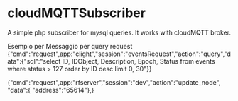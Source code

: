 # cloudMQTTSubscriber

A simple php subscriber for mysql queries.
It works with cloudMQTT broker.


Esempio per Messaggio per query request 
{"cmd":"request",app:"clight","session":"eventsRequest","action":"query","data":{"sql":"select ID, IDObject, Description, Epoch, Status from events where status > 127 order by ID desc limit 0, 30"}}

{"cmd":"request",app:"rfserver","session":"dev","action":"update_node", "data":{ "address":"65614"},}